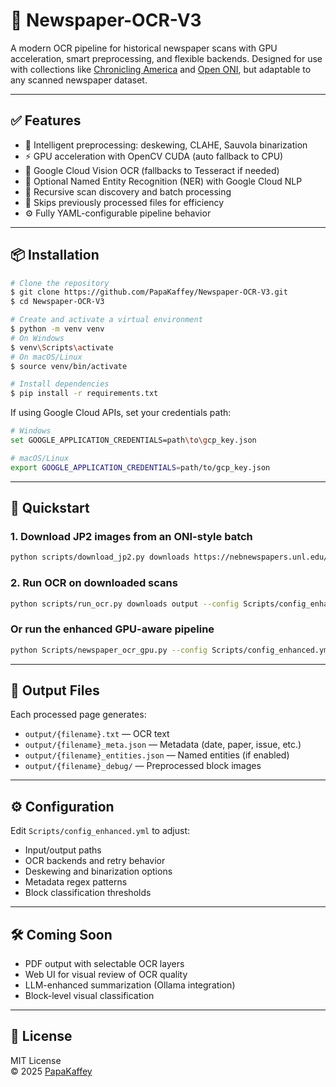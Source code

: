 # 📰 Newspaper-OCR-V3

A modern OCR pipeline for historical newspaper scans with GPU acceleration, smart preprocessing, and flexible backends. Designed for use with collections like [Chronicling America](https://chroniclingamerica.loc.gov/) and [Open ONI](https://open-oni.github.io/), but adaptable to any scanned newspaper dataset.

---

## ✅ Features

- 🧠 Intelligent preprocessing: deskewing, CLAHE, Sauvola binarization
- ⚡ GPU acceleration with OpenCV CUDA (auto fallback to CPU)
- 🧾 Google Cloud Vision OCR (fallbacks to Tesseract if needed)
- 🧠 Optional Named Entity Recognition (NER) with Google Cloud NLP
- 📂 Recursive scan discovery and batch processing
- 🔄 Skips previously processed files for efficiency
- ⚙️ Fully YAML-configurable pipeline behavior

---

## 📦 Installation

```bash
# Clone the repository
$ git clone https://github.com/PapaKaffey/Newspaper-OCR-V3.git
$ cd Newspaper-OCR-V3

# Create and activate a virtual environment
$ python -m venv venv
# On Windows
$ venv\Scripts\activate
# On macOS/Linux
$ source venv/bin/activate

# Install dependencies
$ pip install -r requirements.txt
```

If using Google Cloud APIs, set your credentials path:

```bash
# Windows
set GOOGLE_APPLICATION_CREDENTIALS=path\to\gcp_key.json

# macOS/Linux
export GOOGLE_APPLICATION_CREDENTIALS=path/to/gcp_key.json
```

---

## 🚀 Quickstart

### 1. Download JP2 images from an ONI-style batch

```bash
python scripts/download_jp2.py downloads https://nebnewspapers.unl.edu/data/batches/batch_nbu_plattsmouth01_ver01/
```

### 2. Run OCR on downloaded scans

```bash
python scripts/run_ocr.py downloads output --config Scripts/config_enhanced.yml
```

### Or run the enhanced GPU-aware pipeline

```bash
python Scripts/newspaper_ocr_gpu.py --config Scripts/config_enhanced.yml
```

---

## 📂 Output Files

Each processed page generates:

- `output/{filename}.txt` — OCR text
- `output/{filename}_meta.json` — Metadata (date, paper, issue, etc.)
- `output/{filename}_entities.json` — Named entities (if enabled)
- `output/{filename}_debug/` — Preprocessed block images

---

## ⚙️ Configuration

Edit `Scripts/config_enhanced.yml` to adjust:

- Input/output paths
- OCR backends and retry behavior
- Deskewing and binarization options
- Metadata regex patterns
- Block classification thresholds

---

## 🛠 Coming Soon

- PDF output with selectable OCR layers
- Web UI for visual review of OCR quality
- LLM-enhanced summarization (Ollama integration)
- Block-level visual classification

---

## 📄 License

MIT License  
© 2025 [PapaKaffey](https://github.com/PapaKaffey)
